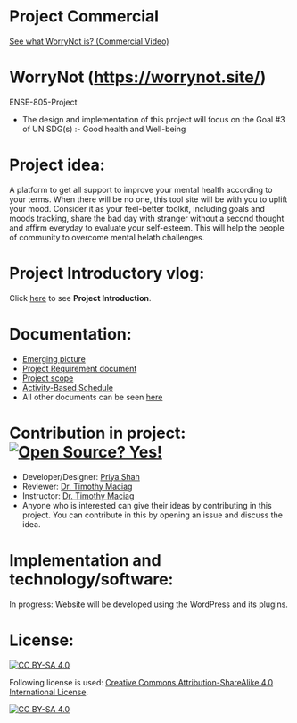 # Project Commercial
[See what WorryNot is? (Commercial Video)](https://www.youtube.com/watch?v=E_i0O_LQ6S4)

# WorryNot (https://worrynot.site/)
ENSE-805-Project
* The design and implementation of this project will focus on the Goal #3 of UN SDG(s) :- Good health and Well-being

# Project idea:
A platform to get all support to improve your mental health according to your terms. When there will be no one, this tool site will be with you to uplift your mood. Consider it as your feel-better toolkit, including goals and moods tracking, share the bad day with stranger without a second thought and affirm everyday to evaluate your self-esteem. This will help the people of community to overcome mental helath challenges.

# Project Introductory vlog:
Click [here](https://www.youtube.com/watch?v=wn4VMcM1Duo) to see **Project Introduction**.

# Documentation:

* [Emerging picture](https://github.com/priyacshah/ENSE-805-Project/blob/main/Documents/P03%20-%20805%20-%20Activity%20-%20Drafting%20an%20emerging%20picture.pdf)
* [Project Requirement document](https://github.com/priyacshah/ENSE-805-Project/blob/main/Documents/P07%20-%20805%20-%20Activity%20-%20Project%20Requirements%20Template.pdf)
* [Project scope](https://github.com/priyacshah/ENSE-805-Project/blob/main/Documents/P06%20-%20805%20-%20Activity%20-%20Project%20Scope%20Statement%20Template.pdf)
* [Activity-Based Schedule](https://github.com/priyacshah/ENSE-805-Project/projects)
* All other documents can be seen [here](https://github.com/priyacshah/ENSE-805-Project/tree/main/Documents)

# Contribution in project: [![Open Source? Yes!](https://badgen.net/badge/Open%20Source%20%3F/Yes%21/blue?icon=github)](https://github.com/Naereen/badges/)

* Developer/Designer: [Priya Shah](https://github.com/priyacshah)
* Reviewer: [Dr. Timothy Maciag](https://www.maciag.ca/)
* Instructor: [Dr. Timothy Maciag](https://www.maciag.ca/)
* Anyone who is interested can give their ideas by contributing in this project. You can contribute in this by opening an issue and discuss the idea.

# Implementation and technology/software:

In progress:
Website will be developed using the WordPress and its plugins. 

# License:


[![CC BY-SA 4.0][cc-by-sa-shield]][cc-by-sa]

Following license is used:
[Creative Commons Attribution-ShareAlike 4.0 International License][cc-by-sa].

[![CC BY-SA 4.0][cc-by-sa-image]][cc-by-sa]

[cc-by-sa]: http://creativecommons.org/licenses/by-sa/4.0/
[cc-by-sa-image]: https://licensebuttons.net/l/by-sa/4.0/88x31.png
[cc-by-sa-shield]: https://img.shields.io/badge/License-CC%20BY--SA%204.0-lightgrey.svg





